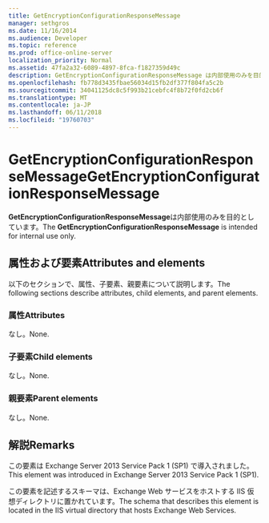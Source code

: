 ```yaml
---
title: GetEncryptionConfigurationResponseMessage
manager: sethgros
ms.date: 11/16/2014
ms.audience: Developer
ms.topic: reference
ms.prod: office-online-server
localization_priority: Normal
ms.assetid: 47fa2a32-6089-4897-8fca-f1827359d49c
description: GetEncryptionConfigurationResponseMessage は内部使用のみを目的としています。
ms.openlocfilehash: fb778d3435fbae56034d15fb2df377f804fa5c2b
ms.sourcegitcommit: 34041125dc8c5f993b21cebfc4f8b72f0fd2cb6f
ms.translationtype: MT
ms.contentlocale: ja-JP
ms.lasthandoff: 06/11/2018
ms.locfileid: "19760703"
---
```

# <a name="getencryptionconfigurationresponsemessage"></a><span data-ttu-id="c570a-103">GetEncryptionConfigurationResponseMessage</span><span class="sxs-lookup"><span data-stu-id="c570a-103">GetEncryptionConfigurationResponseMessage</span></span>

<span data-ttu-id="c570a-104">**GetEncryptionConfigurationResponseMessage**は内部使用のみを目的としています。</span><span class="sxs-lookup"><span data-stu-id="c570a-104">The **GetEncryptionConfigurationResponseMessage** is intended for internal use only.</span></span> 

## <a name="attributes-and-elements"></a><span data-ttu-id="c570a-105">属性および要素</span><span class="sxs-lookup"><span data-stu-id="c570a-105">Attributes and elements</span></span>

<span data-ttu-id="c570a-106">以下のセクションで、属性、子要素、親要素について説明します。</span><span class="sxs-lookup"><span data-stu-id="c570a-106">The following sections describe attributes, child elements, and parent elements.</span></span>
  
### <a name="attributes"></a><span data-ttu-id="c570a-107">属性</span><span class="sxs-lookup"><span data-stu-id="c570a-107">Attributes</span></span>

<span data-ttu-id="c570a-108">なし。</span><span class="sxs-lookup"><span data-stu-id="c570a-108">None.</span></span>
  
### <a name="child-elements"></a><span data-ttu-id="c570a-109">子要素</span><span class="sxs-lookup"><span data-stu-id="c570a-109">Child elements</span></span>

<span data-ttu-id="c570a-110">なし。</span><span class="sxs-lookup"><span data-stu-id="c570a-110">None.</span></span>
  
### <a name="parent-elements"></a><span data-ttu-id="c570a-111">親要素</span><span class="sxs-lookup"><span data-stu-id="c570a-111">Parent elements</span></span>

<span data-ttu-id="c570a-112">なし。</span><span class="sxs-lookup"><span data-stu-id="c570a-112">None.</span></span>
  
## <a name="remarks"></a><span data-ttu-id="c570a-113">解説</span><span class="sxs-lookup"><span data-stu-id="c570a-113">Remarks</span></span>

<span data-ttu-id="c570a-114">この要素は Exchange Server 2013 Service Pack 1 (SP1) で導入されました。</span><span class="sxs-lookup"><span data-stu-id="c570a-114">This element was introduced in Exchange Server 2013 Service Pack 1 (SP1).</span></span>
  
<span data-ttu-id="c570a-115">この要素を記述するスキーマは、Exchange Web サービスをホストする IIS 仮想ディレクトリに置かれています。</span><span class="sxs-lookup"><span data-stu-id="c570a-115">The schema that describes this element is located in the IIS virtual directory that hosts Exchange Web Services.</span></span>
  

